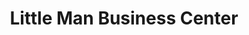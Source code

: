 ---
title: "Little Man Business Center"
url: /gbarnga/little-man-business-center/
shop: convenience
---